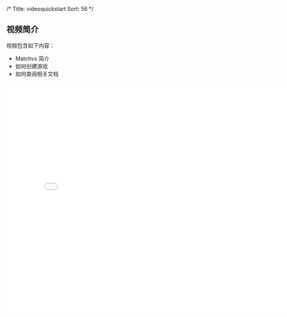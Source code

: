 /*
Title: videoquickstart
Sort: 56
*/
## 视频简介

视频包含如下内容：

- Matchvs 简介
- 如何创建游戏
- 如何查阅相关文档

<div style="text-align: center">

  <iframe style="width: 800px;height: 600px;" src="//playlayer.bilibili.com/player.html?aid=22031839&cid=36414700&page=1" scrolling="no" border="0" frameborder="no" framespacing="0" allowfullscreen="true"> </iframe>

</div>
